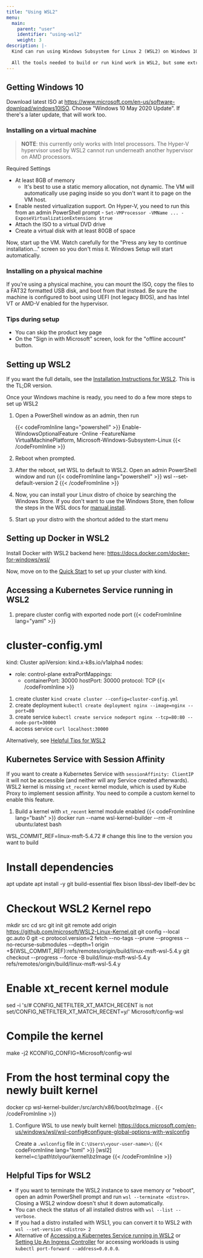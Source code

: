 ```yaml
---
title: "Using WSL2"
menu:
  main:
    parent: "user"
    identifier: "using-wsl2"
    weight: 3
description: |-
  Kind can run using Windows Subsystem for Linux 2 (WSL2) on Windows 10 May 2020 Update (build 19041). 
  
  All the tools needed to build or run kind work in WSL2, but some extra steps are needed to switch to WSL2. This page covers these steps in brief but also links to the official documentation if you would like more details.
---
```


## Getting Windows 10

Download latest ISO at https://www.microsoft.com/en-us/software-download/windows10ISO. Choose "Windows 10 May 2020 Update". If there's a later update, that will work too.

### Installing on a virtual machine

> **NOTE**: this currently only works with Intel processors. The Hyper-V hypervisor used by WSL2 cannot run underneath another hypervisor on AMD processors.

Required Settings

- At least 8GB of memory
  - It's best to use a static memory allocation, not dynamic. The VM will automatically use paging inside so you don't want it to page on the VM host.
- Enable nested virtualization support. On Hyper-V, you need to run this from an admin PowerShell prompt - `Set-VMProcessor -VMName ... -ExposeVirtualizationExtensions $true`
- Attach the ISO to a virtual DVD drive
- Create a virtual disk with at least 80GB of space

Now, start up the VM. Watch carefully for the "Press any key to continue installation..." screen so you don't miss it. Windows Setup will start automatically.

### Installing on a physical machine

If you're using a physical machine, you can mount the ISO, copy the files to a FAT32 formatted USB disk, and boot from that instead. Be sure the machine is configured to boot using UEFI (not legacy BIOS), and has Intel VT or AMD-V enabled for the hypervisor.

### Tips during setup

- You can skip the product key page
- On the "Sign in with Microsoft" screen, look for the "offline account" button.

## Setting up WSL2

If you want the full details, see the [Installation Instructions for WSL2](https://docs.microsoft.com/en-us/windows/wsl/wsl2-install). This is the TL;DR version.

Once your Windows machine is ready, you need to do a few more steps to set up WSL2

1. Open a PowerShell window as an admin, then run

    {{< codeFromInline lang="powershell" >}}
Enable-WindowsOptionalFeature -Online -FeatureName VirtualMachinePlatform, Microsoft-Windows-Subsystem-Linux
{{< /codeFromInline >}}

1. Reboot when prompted.
1. After the reboot, set WSL to default to WSL2. Open an admin PowerShell window and run
    {{< codeFromInline lang="powershell" >}}
wsl --set-default-version 2
{{< /codeFromInline >}}
1. Now, you can install your Linux distro of choice by searching the Windows Store. If you don't want to use the Windows Store, then follow the steps in the WSL docs for [manual install](https://docs.microsoft.com/en-us/windows/wsl/install-manual).
1. Start up your distro with the shortcut added to the start menu

## Setting up Docker in WSL2

Install Docker with WSL2 backend here: https://docs.docker.com/docker-for-windows/wsl/

Now, move on to the [Quick Start](/docs/user/quick-start) to set up your cluster with kind.

## Accessing a Kubernetes Service running in WSL2

1. prepare cluster config with exported node port
    {{< codeFromInline lang="yaml" >}}
# cluster-config.yml
kind: Cluster
apiVersion: kind.x-k8s.io/v1alpha4
nodes:
- role: control-plane
  extraPortMappings:
  - containerPort: 30000
    hostPort: 30000
    protocol: TCP
{{< /codeFromInline >}}

1. create cluster `kind create cluster --config=cluster-config.yml`
1. create deployment `kubectl create deployment nginx --image=nginx --port=80`
1. create service `kubectl create service nodeport nginx --tcp=80:80 --node-port=30000`
1. access service `curl localhost:30000`

Alternatively, see [Helpful Tips for WSL2](#helpful-tips-for-wsl2)

## Kubernetes Service with Session Affinity

If you want to create a Kubernetes Service with `sessionAffinity: ClientIP` it will not be accessible (and neither will any Service created afterwards).
WSL2 kernel is missing `xt_recent` kernel module, which is used by Kube Proxy to implement session affinity. You need to compile a custom kernel to enable this feature.

1. Build a kernel with `xt_recent` kernel module enabled
    {{< codeFromInline lang="bash" >}}
docker run --name wsl-kernel-builder --rm -it ubuntu:latest bash

WSL_COMMIT_REF=linux-msft-5.4.72 # change this line to the version you want to build

# Install dependencies
apt update
apt install -y git build-essential flex bison libssl-dev libelf-dev bc

# Checkout WSL2 Kernel repo
mkdir src
cd src
git init
git remote add origin https://github.com/microsoft/WSL2-Linux-Kernel.git
git config --local gc.auto 0
git -c protocol.version=2 fetch --no-tags --prune --progress --no-recurse-submodules --depth=1 origin +${WSL_COMMIT_REF}:refs/remotes/origin/build/linux-msft-wsl-5.4.y
git checkout --progress --force -B build/linux-msft-wsl-5.4.y refs/remotes/origin/build/linux-msft-wsl-5.4.y

# Enable xt_recent kernel module
sed -i 's/# CONFIG_NETFILTER_XT_MATCH_RECENT is not set/CONFIG_NETFILTER_XT_MATCH_RECENT=y/' Microsoft/config-wsl

# Compile the kernel 
make -j2 KCONFIG_CONFIG=Microsoft/config-wsl

# From the host terminal copy the newly built kernel
docker cp wsl-kernel-builder:/src/arch/x86/boot/bzImage .
{{< /codeFromInline >}}
1. Configure WSL to use newly built kernel: https://docs.microsoft.com/en-us/windows/wsl/wsl-config#configure-global-options-with-wslconfig

   Create a `.wslconfig` file in `C:\Users\<your-user-name>\`:
    {{< codeFromInline lang="toml" >}}
[wsl2]
kernel=c:\\path\\to\\your\\kernel\\bzImage
{{< /codeFromInline >}}

## Helpful Tips for WSL2

- If you want to terminate the WSL2 instance to save memory or "reboot", open an admin PowerShell prompt and run `wsl --terminate <distro>`. Closing a WSL2 window doesn't shut it down automatically.
- You can check the status of all installed distros with `wsl --list --verbose`.
- If you had a distro installed with WSL1, you can convert it to WSL2 with `wsl --set-version <distro> 2`
- Alternative of [Accessing a Kubernetes Service running in WSL2](#accessing-a-kubernetes-service-running-in-wsl2) or [Setting Up An Ingress Controller](/docs/user/ingress/#setting-up-an-ingress-controller) for accessing workloads is using `kubectl port-forward --address=0.0.0.0`.
